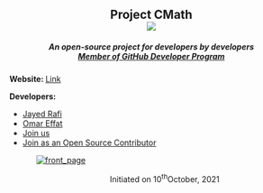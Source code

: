 <h2 align="center">Project CMath<br/><img src="https://badges.frapsoft.com/os/v1/open-source.svg?v=103)](https://github.com/ellerbrock/open-source-badges/"></h2>
<h5 align="center">An open-source project for developers by developers<br/><a href="https://docs.github.com/en/developers/overview/github-developer-program">Member of GitHub Developer Program</a></h5>
  <p><strong>Website: </strong><a href="https://jayedrafiprojects.github.io/cmath.c/">Link</a></p>
  <p><strong>Developers:</strong></p>
  <p>
    <ul>
      <li><a href="https://jayedrafi.com">Jayed Rafi<a/></li>
      <li><a href="https://github.com/OmarEfat">Omar Effat</a></li>
      <li><a href="https://docs.google.com/forms/d/e/1FAIpQLSd5TYYE53fGIzWr1rfADIQ0pVnfk0gw71PobHzDgWRO_oPG9A/viewform">Join us</a></li>
      <li><a href="https://docs.google.com/forms/d/e/1FAIpQLSd5TYYE53fGIzWr1rfADIQ0pVnfk0gw71PobHzDgWRO_oPG9A/viewform">Join as an Open Source Contributor</a></li>
    <ul>
  </p>
<a href ="https://jayedrafiprojects.github.io/cmath.c/"><img src="https://github.com/JayedRafiProjects/cmath.c/blob/main/cm_icon_transparent.png" alt="front_page"></a>
  <p align="center">Initiated on 10<sup>th</sup>October, 2021</p>
